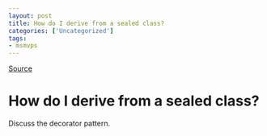 ```yaml
---
layout: post
title: How do I derive from a sealed class?
categories: ['Uncategorized']
tags:
- msmvps
---
```

[Source](http://blogs.msmvps.com/peterritchie/2008/01/07/how-do-i-derive-from-a-sealed-class/ "Permalink to How do I derive from a sealed class?")

# How do I derive from a sealed class?
Discuss the decorator pattern.

